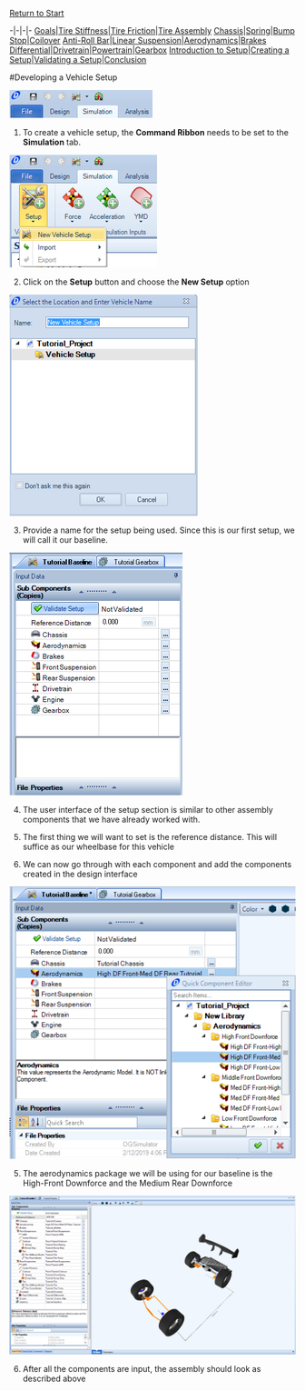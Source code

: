 [Return to Start](1_Tutorial_1.md)

-|-|-|-
[Goals](../1_Goals.md)|[Tire Stiffness](../3_Tire_Stiffness.md)|[Tire Friction](../4_Tire_Friction.md)|[Tire Assembly](../5_TireAssy.md)
[Chassis](../6_Chassis.md)|[Spring](../7_Spring.md)|[Bump Stop](../8_BumpStop.md)|[Coilover](../9_Coilover.md)
[Anti-Roll Bar](../10_ARB.md)|[Linear Suspension](../11_LinearSus.md)|[Aerodynamics](../12_Aero.md)|[Brakes](../13_Brakes.md)
[Differential](../14_Diff.md)|[Drivetrain](../15_DT.md)|[Powertrain](../16_Powertrain.md)|[Gearbox](../17_Gearbox.md)
[Introduction to Setup](../18_Setupintro.md)|[Creating a Setup](../19_Setup.md)|[Validating a Setup](../20_ValidateSetup.md)|[Conclusion](../21_Conclusion.md)

#Developing a Vehicle Setup

![Sim Tab](../img/simulation_tab.png)

1) To create a vehicle setup, the __Command Ribbon__ needs to be set to the __Simulation__ tab.

![New Setup](../img/new_setup.png)

2) Click on the __Setup__ button and choose the __New Setup__ option

![Setup Name](../img/setup_name.png)

3) Provide a name for the setup being used.  Since this is our first setup, we will call it our baseline.

![Setup UI](../img/setup_ui.png)

4) The user interface of the setup section is similar to other assembly components that we have already worked with. 

5) The first thing we will want to set is the reference distance. This will suffice as our wheelbase for this vehicle 

6) We can now go through with each component and add the components created in the design interface

![Setup Parameters](../img/setup_param.png)

5) The aerodynamics package we will be using for our baseline is the High-Front Downforce and the Medium Rear Downforce

![Setup Final](../img/setup_final.png)

6) After all the components are input, the assembly should look as described above